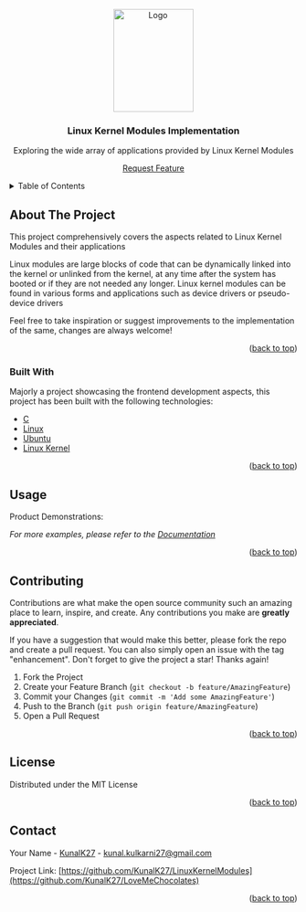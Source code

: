 <div id="top"></div>




<!-- PROJECT SHIELDS -->
<!--
*** I'm using markdown "reference style" links for readability.
*** Reference links are enclosed in brackets [ ] instead of parentheses ( ).
*** See the bottom of this document for the declaration of the reference variables
*** for contributors-url, forks-url, etc. This is an optional, concise syntax you may use.
*** https://www.markdownguide.org/basic-syntax/#reference-style-links
-->



<!-- PROJECT LOGO -->
<br />
<div align="center">
  <a href="https://upload.wikimedia.org/wikipedia/commons/3/35/Tux.svg">
    <img src="https://upload.wikimedia.org/wikipedia/commons/3/35/Tux.svg" alt="Logo" width="140" height="180">
  </a>

  <h3 align="center">Linux Kernel Modules Implementation</h3>

  <p align="center">
  Exploring the wide array of applications provided by Linux Kernel Modules
  </p>
  <!--<p>
    <a href="https://github.com/othneildrew/Best-README-Template">View Demo</a> 
  </p>-->
  <p>
    <a href="https://github.com/KUNALK27/LoveMeChocolates/issues">Request Feature</a>
  </p>
</div>



<!-- TABLE OF CONTENTS -->
<details>
  <summary>Table of Contents</summary>
  <ol>
    <li>
      <a href="#about-the-project">About The Project</a>
      <ul>
        <li><a href="#built-with">Built With</a></li>
      </ul>
    </li
    <li><a href="#usage">Usage</a></li>
    <li><a href="#contributing">Contributing</a></li>
    <li><a href="#license">License</a></li>
    <li><a href="#contact">Contact</a></li>
  </ol>
</details>



<!-- ABOUT THE PROJECT -->
## About The Project
This project comprehensively covers the aspects related to Linux Kernel Modules and their applications

Linux modules are large blocks of code that can be dynamically linked into the kernel or unlinked from the kernel, at any time after the system has booted or if they are not needed any longer. Linux kernel modules can be found in various forms and applications such as device drivers or pseudo-device drivers

Feel free to take inspiration or suggest improvements to the implementation of the same, changes are always welcome!

<p align="right">(<a href="#top">back to top</a>)</p>



### Built With

Majorly a project showcasing the frontend development aspects, this project has been built with the following technologies:

* [C](https://www.cprogramming.com/)
* [Linux](https://www.linux.org/)
* [Ubuntu](https://ubuntu.com/)
* [Linux Kernel](https://www.kernel.org/)

<p align="right">(<a href="#top">back to top</a>)</p>




<!-- USAGE EXAMPLES -->
## Usage

Product Demonstrations:

_For more examples, please refer to the [Documentation](https://inprogress.com)_

<p align="right">(<a href="#top">back to top</a>)</p>





<!-- CONTRIBUTING -->
## Contributing

Contributions are what make the open source community such an amazing place to learn, inspire, and create. Any contributions you make are **greatly appreciated**.

If you have a suggestion that would make this better, please fork the repo and create a pull request. You can also simply open an issue with the tag "enhancement".
Don't forget to give the project a star! Thanks again!

1. Fork the Project
2. Create your Feature Branch (`git checkout -b feature/AmazingFeature`)
3. Commit your Changes (`git commit -m 'Add some AmazingFeature'`)
4. Push to the Branch (`git push origin feature/AmazingFeature`)
5. Open a Pull Request

<p align="right">(<a href="#top">back to top</a>)</p>



<!-- LICENSE -->
## License

Distributed under the MIT License
<p align="right">(<a href="#top">back to top</a>)</p>



<!-- CONTACT -->
## Contact

Your Name - [KunalK27](https://twitter.com/KunalK27) - kunal.kulkarni27@gmail.com

Project Link: [https://github.com/KunalK27/LinuxKernelModules](https://github.com/KunalK27/LoveMeChocolates)

<p align="right">(<a href="#top">back to top</a>)</p>






<!-- MARKDOWN LINKS & IMAGES -->
<!-- https://www.markdownguide.org/basic-syntax/#reference-style-links -->
[contributors-shield]: https://img.shields.io/github/contributors/othneildrew/Best-README-Template.svg?style=for-the-badge
[contributors-url]: https://github.com/othneildrew/Best-README-Template/graphs/contributors
[forks-shield]: https://img.shields.io/github/forks/othneildrew/Best-README-Template.svg?style=for-the-badge
[forks-url]: https://github.com/othneildrew/Best-README-Template/network/members
[stars-shield]: https://img.shields.io/github/stars/othneildrew/Best-README-Template.svg?style=for-the-badge
[stars-url]: https://github.com/othneildrew/Best-README-Template/stargazers
[issues-shield]: https://img.shields.io/github/issues/othneildrew/Best-README-Template.svg?style=for-the-badge
[issues-url]: https://github.com/othneildrew/Best-README-Template/issues
[license-shield]: https://img.shields.io/github/license/othneildrew/Best-README-Template.svg?style=for-the-badge
[license-url]: https://github.com/othneildrew/Best-README-Template/blob/master/LICENSE.txt
[linkedin-shield]: https://img.shields.io/badge/-LinkedIn-black.svg?style=for-the-badge&logo=linkedin&colorB=555
[linkedin-url]: https://linkedin.com/in/othneildrew
[product-screenshot]: images/screenshot.png
